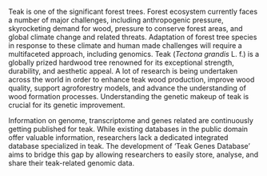 Teak is one of the significant forest trees. Forest ecosystem currently faces a number of major challenges, including anthropogenic pressure, skyrocketing demand for wood, pressure to conserve forest areas, and global climate change and related threats. 
Adaptation of forest tree species in response to these climate and human made challenges will require a multifaceted approach, including genomics.
Teak (*Tectona grandis* L. f.) is a globally prized hardwood tree renowned for its exceptional strength, durability, and aesthetic appeal. 
A lot of research is being undertaken across the world in order to enhance teak wood production, improve wood quality, support agroforestry models, and advance the understanding of wood formation processes. 
Understanding the genetic makeup of teak is crucial for its genetic improvement.

Information on genome, transcriptome and genes related are continuously getting published for teak. 
While existing databases in the public domain offer valuable information, researchers lack a dedicated integrated database specialized in teak. 
The development of ‘Teak Genes Database’ aims to bridge this gap by allowing researchers to easily store, analyse, and share their teak-related genomic data.
